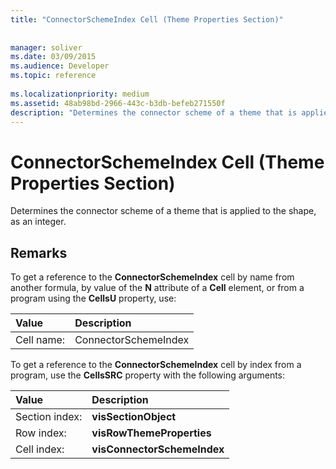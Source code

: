 ```yaml
---
title: "ConnectorSchemeIndex Cell (Theme Properties Section)"
 
 
manager: soliver
ms.date: 03/09/2015
ms.audience: Developer
ms.topic: reference
 
ms.localizationpriority: medium
ms.assetid: 48ab98bd-2966-443c-b3db-befeb271550f
description: "Determines the connector scheme of a theme that is applied to the shape, as an integer."
---
```


# ConnectorSchemeIndex Cell (Theme Properties Section)

Determines the connector scheme of a theme that is applied to the shape, as an integer.
  
## Remarks

To get a reference to the **ConnectorSchemeIndex** cell by name from another formula, by value of the **N** attribute of a **Cell** element, or from a program using the **CellsU** property, use:
  
|**Value**|**Description**|
|:-----|:-----|
| Cell name:  <br/> | ConnectorSchemeIndex  <br/> |

To get a reference to the **ConnectorSchemeIndex** cell by index from a program, use the **CellsSRC** property with the following arguments:
  
|**Value**|**Description**|
|:-----|:-----|
| Section index:  <br/> |**visSectionObject** <br/> |
| Row index:  <br/> |**visRowThemeProperties** <br/> |
| Cell index:  <br/> |**visConnectorSchemeIndex** <br/> |
